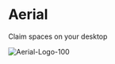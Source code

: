 # Aerial
Claim spaces on your desktop

![Aerial-Logo-100](https://user-images.githubusercontent.com/50437199/82753730-34053d00-9dc8-11ea-8c2c-0518fc5b45b9.png)

